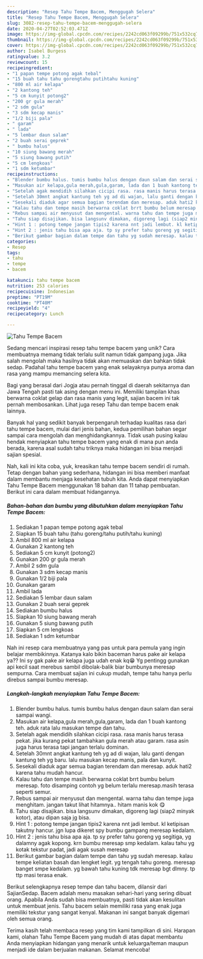 ```yaml
---
description: "Resep Tahu Tempe Bacem, Menggugah Selera"
title: "Resep Tahu Tempe Bacem, Menggugah Selera"
slug: 3082-resep-tahu-tempe-bacem-menggugah-selera
date: 2020-04-27T02:52:03.471Z
image: https://img-global.cpcdn.com/recipes/2242cd063f09299b/751x532cq70/tahu-tempe-bacem-foto-resep-utama.jpg
thumbnail: https://img-global.cpcdn.com/recipes/2242cd063f09299b/751x532cq70/tahu-tempe-bacem-foto-resep-utama.jpg
cover: https://img-global.cpcdn.com/recipes/2242cd063f09299b/751x532cq70/tahu-tempe-bacem-foto-resep-utama.jpg
author: Isabel Burgess
ratingvalue: 3.2
reviewcount: 15
recipeingredient:
- "1 papan tempe potong agak tebal"
- "15 buah tahu tahu gorengtahu putihtahu kuning"
- "800 ml air kelapa"
- "2 kantong teh"
- "5 cm kunyit potong2"
- "200 gr gula merah"
- "2 sdm gula"
- "3 sdm kecap manis"
- "1/2 biji pala"
- " garam"
- " lada"
- "5 lembar daun salam"
- "2 buah serai geprek"
- " bumbu halus"
- "10 siung bawang merah"
- "5 siung bawang putih"
- "5 cm lengkoas"
- "1 sdm ketumbar"
recipeinstructions:
- "Blender bumbu halus. tumis bumbu halus dengan daun salam dan serai sampai wangi."
- "Masukan air kelapa,gula merah,gula,garam, lada dan 1 buah kantong teh. aduk rata lalu masukan tempe dan tahu."
- "Setelah agak mendidih silahkan cicipi rasa. rasa manis harus terasa pekat. jika kurang pekat tambahkan gula merah atau garam. rasa asin juga harus terasa tapi jangan terlalu dominan."
- "Setelah 30mnt angkat kantung teh yg ad di wajan, lalu ganti dengan kantung teh yg baru. lalu masukan kecap manis, pala dan kunyit."
- "Sesekali diaduk agar semua bagian terendam dan meresap. aduk hati2 karena tahu mudah hancur."
- "Kalau tahu dan tempe masih berwarna coklat brrt bumbu belum meresap. foto disamping contoh yg belum terlalu meresap.masih terasa seperti semur."
- "Rebus sampai air menyusut dan mengental. warna tahu dan tempe juga menghitam. jangan takut lihat hitamnya.. hitam manis kok 😋"
- "Tahu siap disajikan. bisa langsunv dimakan, digoreng lagi (siap2 minyak kotor), atau dipan saja jg bisa."
- "Hint 1 : potong tempe jangan tipis2 karena nnt jadi lembut. kl ketipisan takutny hancur. jgn lupa dikeret spy bumbu gampang meresap kedalam."
- "Hint 2 : jenis tahu bisa apa aja. tp sy prefer tahu goreng yg segitiga, yg dalamny agak kopong. krn bumbu meresap smp kedalam. kalau tahu yg kotak tekstur padat, jadi agak susah meresap"
- "Berikut gambar bagian dalam tempe dan tahu yg sudah meresap. kalau tempe keliatan basah dan lengket legit. yg tengah tahu goreng. meresap banget smpe kedalam. yg bawah tahu kuning tdk meresap bgt dlmny. tp ttp masi terasa enak."
categories:
- Resep
tags:
- tahu
- tempe
- bacem

katakunci: tahu tempe bacem 
nutrition: 253 calories
recipecuisine: Indonesian
preptime: "PT19M"
cooktime: "PT40M"
recipeyield: "4"
recipecategory: Lunch

---
```



![Tahu Tempe Bacem](https://img-global.cpcdn.com/recipes/2242cd063f09299b/751x532cq70/tahu-tempe-bacem-foto-resep-utama.jpg)

Sedang mencari inspirasi resep tahu tempe bacem yang unik? Cara membuatnya memang tidak terlalu sulit namun tidak gampang juga. Jika salah mengolah maka hasilnya tidak akan memuaskan dan bahkan tidak sedap. Padahal tahu tempe bacem yang enak selayaknya punya aroma dan rasa yang mampu memancing selera kita.

Bagi yang berasal dari Jogja atau pernah tinggal di daerah sekitarnya dan Jawa Tengah pasti tak asing dengan menu ini. Memiliki tampilan khas berwarna coklat gelap dan rasa manis yang legit, sajian bacem ini tak pernah membosankan. Lihat juga resep Tahu dan tempe bacem enak lainnya.

Banyak hal yang sedikit banyak berpengaruh terhadap kualitas rasa dari tahu tempe bacem, mulai dari jenis bahan, kedua pemilihan bahan segar sampai cara mengolah dan menghidangkannya. Tidak usah pusing kalau hendak menyiapkan tahu tempe bacem yang enak di mana pun anda berada, karena asal sudah tahu triknya maka hidangan ini bisa menjadi sajian spesial.


Nah, kali ini kita coba, yuk, kreasikan tahu tempe bacem sendiri di rumah. Tetap dengan bahan yang sederhana, hidangan ini bisa memberi manfaat dalam membantu menjaga kesehatan tubuh kita. Anda dapat menyiapkan Tahu Tempe Bacem menggunakan 18 bahan dan 11 tahap pembuatan. Berikut ini cara dalam membuat hidangannya.

<!--inarticleads1-->

##### Bahan-bahan dan bumbu yang dibutuhkan dalam menyiapkan Tahu Tempe Bacem:

1. Sediakan 1 papan tempe potong agak tebal
1. Siapkan 15 buah tahu (tahu goreng/tahu putih/tahu kuning)
1. Ambil 800 ml air kelapa
1. Gunakan 2 kantong teh
1. Sediakan 5 cm kunyit (potong2)
1. Gunakan 200 gr gula merah
1. Ambil 2 sdm gula
1. Gunakan 3 sdm kecap manis
1. Gunakan 1/2 biji pala
1. Gunakan  garam
1. Ambil  lada
1. Sediakan 5 lembar daun salam
1. Gunakan 2 buah serai geprek
1. Sediakan  bumbu halus
1. Siapkan 10 siung bawang merah
1. Gunakan 5 siung bawang putih
1. Siapkan 5 cm lengkoas
1. Sediakan 1 sdm ketumbar


Nah ini resep cara membuatnya yang pas untuk para pemula yang ingin belajar membikinnya. Katanya kalo bikin baceman harus pake air kelapa ya?? Ini sy gak pake air kelapa juga udah enak kq😁 Yg pentingg gunakan api kecil saat merebus sambil dibolak-balik biar bumbunya meresap sempurna. Cara membuat sajian ini cukup mudah, tempe tahu hanya perlu direbus sampai bumbu meresap. 

<!--inarticleads2-->

##### Langkah-langkah menyiapkan Tahu Tempe Bacem:

1. Blender bumbu halus. tumis bumbu halus dengan daun salam dan serai sampai wangi.
1. Masukan air kelapa,gula merah,gula,garam, lada dan 1 buah kantong teh. aduk rata lalu masukan tempe dan tahu.
1. Setelah agak mendidih silahkan cicipi rasa. rasa manis harus terasa pekat. jika kurang pekat tambahkan gula merah atau garam. rasa asin juga harus terasa tapi jangan terlalu dominan.
1. Setelah 30mnt angkat kantung teh yg ad di wajan, lalu ganti dengan kantung teh yg baru. lalu masukan kecap manis, pala dan kunyit.
1. Sesekali diaduk agar semua bagian terendam dan meresap. aduk hati2 karena tahu mudah hancur.
1. Kalau tahu dan tempe masih berwarna coklat brrt bumbu belum meresap. foto disamping contoh yg belum terlalu meresap.masih terasa seperti semur.
1. Rebus sampai air menyusut dan mengental. warna tahu dan tempe juga menghitam. jangan takut lihat hitamnya.. hitam manis kok 😋
1. Tahu siap disajikan. bisa langsunv dimakan, digoreng lagi (siap2 minyak kotor), atau dipan saja jg bisa.
1. Hint 1 : potong tempe jangan tipis2 karena nnt jadi lembut. kl ketipisan takutny hancur. jgn lupa dikeret spy bumbu gampang meresap kedalam.
1. Hint 2 : jenis tahu bisa apa aja. tp sy prefer tahu goreng yg segitiga, yg dalamny agak kopong. krn bumbu meresap smp kedalam. kalau tahu yg kotak tekstur padat, jadi agak susah meresap
1. Berikut gambar bagian dalam tempe dan tahu yg sudah meresap. kalau tempe keliatan basah dan lengket legit. yg tengah tahu goreng. meresap banget smpe kedalam. yg bawah tahu kuning tdk meresap bgt dlmny. tp ttp masi terasa enak.


Berikut selengkapnya resep tempe dan tahu bacem, dilansir dari SajianSedap. Bacem adalah menu masakan sehari-hari yang sering dibuat orang. Apabila Anda sudah bisa membuatnya, pasti tidak akan kesulitan untuk membuat jenis. Tahu bacem selain memiliki rasa yang enak juga memiliki tekstur yang sangat kenyal. Makanan ini sangat banyak digemari oleh semua orang. 

Terima kasih telah membaca resep yang tim kami tampilkan di sini. Harapan kami, olahan Tahu Tempe Bacem yang mudah di atas dapat membantu Anda menyiapkan hidangan yang menarik untuk keluarga/teman maupun menjadi ide dalam berjualan makanan. Selamat mencoba!
